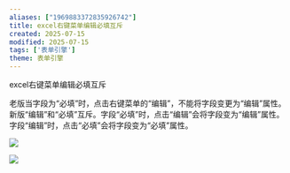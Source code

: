 ```yaml
---
aliases: ["1969883372835926742"]
title: excel右键菜单编辑必填互斥
created: 2025-07-15
modified: 2025-07-15
tags: ['表单引擎']
theme: 表单引擎
---
```


excel右键菜单编辑必填互斥

老版当字段为“必填”时，点击右键菜单的“编辑”，不能将字段变更为“编辑”属性。新版“编辑”和“必填”互斥。字段“必填”时，点击“编辑”会将字段变为“编辑”属性。字段“编辑”时，点击“必填”会将字段变为“必填”属性。

**![](0bf3e64ef322f5cd807626f24bd53105.jpg)**

**![](41e40b24ff4878b0b9f5a8eb0e1d4efe.jpg)**